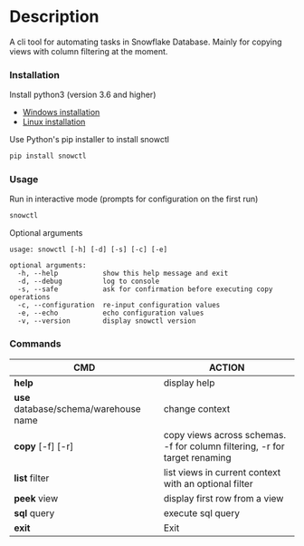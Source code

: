 # Description
A cli tool for automating tasks in Snowflake Database. Mainly for copying views with column filtering at the moment.

### Installation
Install python3 (version 3.6 and higher)
- [Windows installation](https://www.python.org/downloads/release/python-385/)
- [Linux installation](https://docs.python-guide.org/starting/install3/linux/)

Use Python's pip installer to install snowctl
```sh
pip install snowctl
```

### Usage
Run in interactive mode (prompts for configuration on the first run)
```sh
snowctl
```

Optional arguments
```
usage: snowctl [-h] [-d] [-s] [-c] [-e]

optional arguments:
  -h, --help           show this help message and exit
  -d, --debug          log to console
  -s, --safe           ask for confirmation before executing copy operations
  -c, --configuration  re-input configuration values
  -e, --echo           echo configuration values
  -v, --version        display snowctl version
```

### Commands
| CMD | ACTION |
|---------|---------|
| **help** | display help |
| **use** database/schema/warehouse name | change context |
| **copy** [-f] [-r] | copy views across schemas. -f for column filtering, -r for target renaming |
| **list** filter | list views in current context with an optional filter |
| **peek** view | display first row from a view |
| **sql** query | execute sql query |
| **exit** | Exit |
